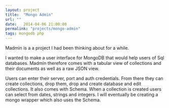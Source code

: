 ```yaml
---
layout: project
title:  "Mongo Admin"
url: ""
date:   2014-04-06 21:00:00
permalink: "projects/mongo-admin"
tags: mongodb php
---
```


Madmin is a a project I had been thinking about for a while.

I wanted to make a user interface for MongoDB that would help users of Sql databases. Madmin therefore comes with a tabular view of collections and their documents as well as a raw JSON view.

Users can enter their server, port and auth credentials. From there they can create collections, drop them, drop and create database and edit collections. It also comes with Schema. When a collection is created users can select from dates, strings and integers. I will eventually be creating a mongo wrapper which also uses the Schema.